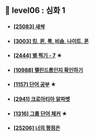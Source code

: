 ## 🤹 level06 : 심화 1
- #### [[25083] 새싹](https://www.acmicpc.net/problem/25083)
- #### [[3003] 킹, 퀸, 룩, 비숍, 나이트, 폰](https://www.acmicpc.net/problem/3003)
- #### [[2444] 별 찍기 - 7](https://www.acmicpc.net/problem/2444) ★
- #### [[10988] 팰린드롬인지 확인하기](https://www.acmicpc.net/problem/10988)
- #### [[1157] 단어 공부](https://www.acmicpc.net/problem/1157) ★
- #### [[2941] 크로아티아 알파벳](https://www.acmicpc.net/problem/2941)
- #### [[1316] 그룹 단어 체커](https://www.acmicpc.net/problem/1316) ★
- #### [[25206] 너의 평점은](https://www.acmicpc.net/problem/25206)